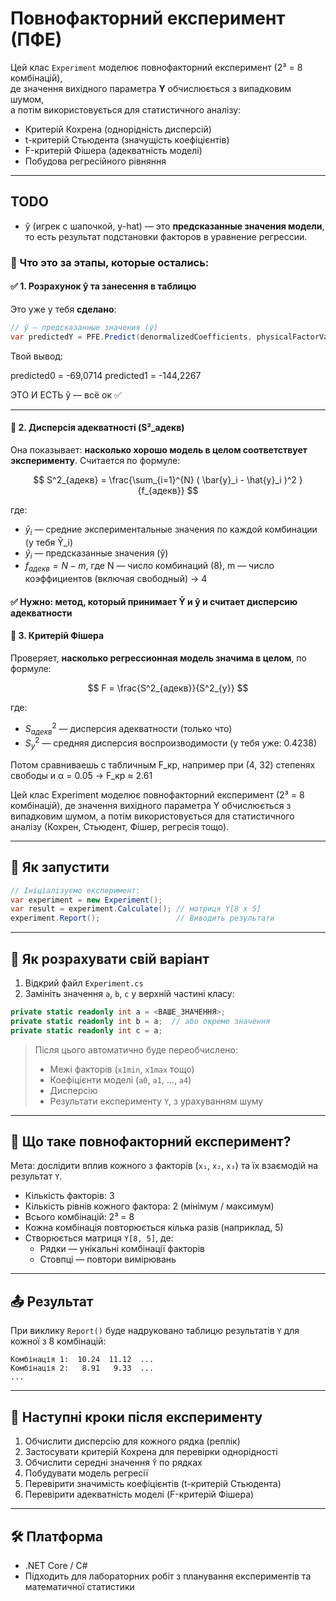 # Повнофакторний експеримент (ПФЕ)

Цей клас `Experiment` моделює повнофакторний експеримент (2³ = 8 комбінацій),  
де значення вихідного параметра **Y** обчислюється з випадковим шумом,  
а потім використовується для статистичного аналізу:

- Критерій Кохрена (однорідність дисперсій)
- t-критерій Стьюдента (значущість коефіцієнтів)
- F-критерій Фішера (адекватність моделі)
- Побудова регресійного рівняння

---

## TODO 

- ŷ (игрек с шапочкой, y-hat) — это **предсказанные значения модели**, то есть результат подстановки факторов в уравнение регрессии.

### 📌 Что это за этапы, которые остались:

#### ✅ 1. **Розрахунок ŷ та занесення в таблицю**

Это уже у тебя **сделано**:

```csharp
// ŷ — предсказанные значения (ŷ)
var predictedY = PFE.Predict(denormalizedCoefficients, physicalFactorValues);
```

Твой вывод:

predicted0 = -69,0714
predicted1 = -144,2267


ЭТО И ЕСТЬ ŷ — всё ок ✅

---

#### 🧮 2. **Дисперсія адекватності (S²\_адекв)**

Она показывает: **насколько хорошо модель в целом соответствует эксперименту**.
Считается по формуле:

$$
S^2_{адекв} = \frac{\sum_{i=1}^{N} ( \bar{y}_i - \hat{y}_i )^2 }{f_{адекв}}
$$

где:

* $\bar{y}_i$ — средние экспериментальные значения по каждой комбинации (у тебя Ȳ_i)
* $\hat{y}_i$ — предсказанные значения (ŷ)
* $f_{адекв} = N - m$, где N — число комбинаций (8), m — число коэффициентов (включая свободный) → 4

#### ✅ Нужно: метод, который принимает Ȳ и ŷ и считает дисперсию адекватности

#### 🧪 3. **Критерій Фішера**

Проверяет, **насколько регрессионная модель значима в целом**, по формуле:

$$
F = \frac{S^2_{адекв}}{S^2_{y}}
$$

где:

* $S^2_{адекв}$ — дисперсия адекватности (только что)
* $S^2_{y}$ — средняя дисперсия воспроизводимости (у тебя уже: 0.4238)

Потом сравниваешь с табличным F\_кр, например при (4, 32) степенях свободы и α = 0.05 → F\_кр ≈ 2.61

Цей клас Experiment моделює повнофакторний експеримент (2³ = 8 комбінацій), 
де значення вихідного параметра Y обчислюється з випадковим шумом, а потім 
використовується для статистичного аналізу (Кохрен, Стьюдент, Фішер, регресія тощо).

---

## 🚀 Як запустити

```csharp
// Ініціалізуємо експеримент:
var experiment = new Experiment();
var result = experiment.Calculate(); // матриця Y[8 x 5]
experiment.Report();                 // Виводить результати
```

---

## 🔧 Як розрахувати свій варіант

1. Відкрий файл `Experiment.cs`  
2. Замініть значення `a`, `b`, `c` у верхній частині класу:

```csharp
private static readonly int a = <ВАШЕ_ЗНАЧЕННЯ>;
private static readonly int b = a;  // або окреме значення
private static readonly int c = a;
```

> Після цього автоматично буде переобчислено:
> - Межі факторів (`x1min`, `x1max` тощо)
> - Коефіцієнти моделі (`a0`, `a1`, ..., `a4`)
> - Дисперсію
> - Результати експерименту `Y`, з урахуванням шуму

---

## 📐 Що таке повнофакторний експеримент?

Мета: дослідити вплив кожного з факторів (`x₁`, `x₂`, `x₃`) та їх взаємодій на результат `Y`.

- Кількість факторів: 3  
- Кількість рівнів кожного фактора: 2 (мінімум / максимум)  
- Всього комбінацій: 2³ = 8  
- Кожна комбінація повторюється кілька разів (наприклад, 5)  
- Створюється матриця `Y[8, 5]`, де:
  - Рядки — унікальні комбінації факторів
  - Стовпці — повтори вимірювань

---

## 📤 Результат

При виклику `Report()` буде надруковано таблицю результатів `Y` для кожної з 8 комбінацій:

```
Комбінація 1:  10.24  11.12  ...
Комбінація 2:   8.91   9.33  ...
...
```

---

## 📎 Наступні кроки після експерименту

1. Обчислити дисперсію для кожного рядка (реплік)  
2. Застосувати критерій Кохрена для перевірки однорідності  
3. Обчислити середні значення `Ȳ` по рядках  
4. Побудувати модель регресії  
5. Перевірити значимість коефіцієнтів (t-критерій Стьюдента)  
6. Перевірити адекватність моделі (F-критерій Фішера)

---

## 🛠 Платформа

- .NET Core / C#
- Підходить для лабораторних робіт з планування експериментів та математичної статистики
